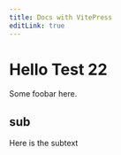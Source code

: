 ```yaml
---
title: Docs with VitePress
editLink: true
---
```



# Hello Test 22

Some foobar here.

## sub

Here is the subtext
